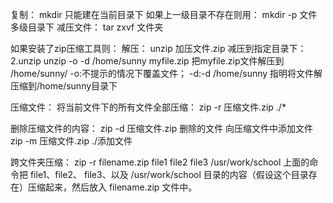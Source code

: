 <!--
 * @Description: 
 * @Autor: lihaiyuan
 * @Email: lihaiyuan@goldenfintech.com.cn
 * @Date: 2020-01-16 09:53:36
 -->
复制：
mkdir  只能建在当前目录下
如果上一级目录不存在则用：
mkdir -p 文件多级目录下
减压文件：
tar zxvf 文件夹

如果安装了zip压缩工具则：
解压：
unzip 加压文件.zip
减压到指定目录下：
2.unzip
unzip -o -d /home/sunny myfile.zip
把myfile.zip文件解压到 /home/sunny/
-o:不提示的情况下覆盖文件；
-d:-d /home/sunny 指明将文件解压缩到/home/sunny目录下

压缩文件：
将当前文件下的所有文件全部压缩：
zip -r 压缩文件.zip ./*

删除压缩文件的内容：
zip -d 压缩文件.zip  删除的文件
向压缩文件中添加文件
zip -m 压缩文件.zip  ./添加文件

跨文件夹压缩：
zip -r filename.zip file1 file2 file3 /usr/work/school
上面的命令把 file1、file2、 file3、以及 /usr/work/school 目录的内容（假设这个目录存在）压缩起来，然后放入 filename.zip 文件中。






 

